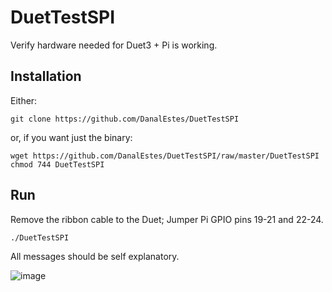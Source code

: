 # DuetTestSPI
Verify hardware needed for Duet3 + Pi is working. 

## Installation
Either:

    git clone https://github.com/DanalEstes/DuetTestSPI

or, if you want just the binary:

    wget https://github.com/DanalEstes/DuetTestSPI/raw/master/DuetTestSPI
    chmod 744 DuetTestSPI

## Run

Remove the ribbon cable to the Duet; Jumper Pi GPIO pins 19-21 and 22-24. 

    ./DuetTestSPI

All messages should be self explanatory. 

![image](https://user-images.githubusercontent.com/13042503/80260006-85e16880-864c-11ea-9fc1-d9056d1af473.png)
